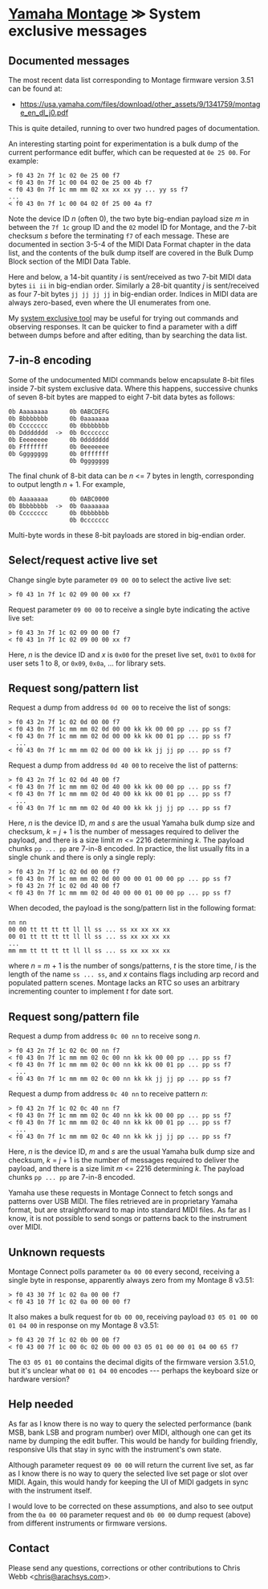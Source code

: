 # [Yamaha Montage](/montage/) ≫ System exclusive messages

## Documented messages

The most recent data list corresponding to Montage firmware version 3.51 can
be found at:

  - <https://usa.yamaha.com/files/download/other_assets/9/1341759/montage_en_dl_j0.pdf>

This is quite detailed, running to over two hundred pages of documentation.

An interesting starting point for experimentation is a bulk dump of the
current performance edit buffer, which can be requested at `0e 25 00`. For
example:

```
> f0 43 2n 7f 1c 02 0e 25 00 f7
< f0 43 0n 7f 1c 00 04 02 0e 25 00 4b f7
< f0 43 0n 7f 1c mm mm 02 xx xx xx yy ... yy ss f7
...
< f0 43 0n 7f 1c 00 04 02 0f 25 00 4a f7
```

Note the device ID _n_ (often 0), the two byte big-endian payload size _m_
in between the `7f 1c` group ID and the `02` model ID for Montage, and the
7-bit checksum _s_ before the terminating `f7` of each message. These are
documented in section 3-5-4 of the MIDI Data Format chapter in the data
list, and the contents of the bulk dump itself are covered in the Bulk Dump
Block section of the MIDI Data Table.

Here and below, a 14-bit quantity _i_ is sent/received as two 7-bit MIDI
data bytes `ii ii` in big-endian order. Similarly a 28-bit quantity _j_ is
sent/received as four 7-bit bytes `jj jj jj jj` in big-endian order. Indices
in MIDI data are always zero-based, even where the UI enumerates from one.

My [system exclusive tool](https://arachsys.github.io/webmidi/sysex) may be
useful for trying out commands and observing responses. It can be quicker to
find a parameter with a diff between dumps before and after editing, than by
searching the data list.


## 7-in-8 encoding

Some of the undocumented MIDI commands below encapsulate 8-bit files inside
7-bit system exclusive data. Where this happens, successive chunks of seven
8-bit bytes are mapped to eight 7-bit data bytes as follows:

```
0b Aaaaaaaa      0b 0ABCDEFG
0b Bbbbbbbb      0b 0aaaaaaa
0b Cccccccc      0b 0bbbbbbb
0b Dddddddd  ->  0b 0ccccccc
0b Eeeeeeee      0b 0ddddddd
0b Ffffffff      0b 0eeeeeee
0b Gggggggg      0b 0fffffff
                 0b 0ggggggg
```

The final chunk of 8-bit data can be _n_ <= 7 bytes in length, corresponding
to output length _n_ + 1. For example,

```
0b Aaaaaaaa      0b 0ABC0000
0b Bbbbbbbb  ->  0b 0aaaaaaa
0b Cccccccc      0b 0bbbbbbb
                 0b 0ccccccc
```

Multi-byte words in these 8-bit payloads are stored in big-endian order.


## Select/request active live set

Change single byte parameter `09 00 00` to select the active live set:

```
> f0 43 1n 7f 1c 02 09 00 00 xx f7
```

Request parameter `09 00 00` to receive a single byte indicating the active
live set:

```
> f0 43 3n 7f 1c 02 09 00 00 f7
< f0 43 1n 7f 1c 02 09 00 00 xx f7
```

Here, _n_ is the device ID and _x_ is `0x00` for the preset live set, `0x01`
to `0x08` for user sets 1 to 8, or `0x09`, `0x0a`, ... for library sets.


## Request song/pattern list

Request a dump from address `0d 00 00` to receive the list of songs:

```
> f0 43 2n 7f 1c 02 0d 00 00 f7
< f0 43 0n 7f 1c mm mm 02 0d 00 00 kk kk 00 00 pp ... pp ss f7
< f0 43 0n 7f 1c mm mm 02 0d 00 00 kk kk 00 01 pp ... pp ss f7
  ...
< f0 43 0n 7f 1c mm mm 02 0d 00 00 kk kk jj jj pp ... pp ss f7
```

Request a dump from address `0d 40 00` to receive the list of patterns:

```
> f0 43 2n 7f 1c 02 0d 40 00 f7
< f0 43 0n 7f 1c mm mm 02 0d 40 00 kk kk 00 00 pp ... pp ss f7
< f0 43 0n 7f 1c mm mm 02 0d 40 00 kk kk 00 01 pp ... pp ss f7
  ...
< f0 43 0n 7f 1c mm mm 02 0d 40 00 kk kk jj jj pp ... pp ss f7
```

Here, _n_ is the device ID, _m_ and _s_ are the usual Yamaha bulk dump size
and checksum, _k_ = _j_ + 1 is the number of messages required to deliver
the payload, and there is a size limit _m_ <= 2216 determining _k_. The
payload chunks `pp ... pp` are 7-in-8 encoded. In practice, the list usually
fits in a single chunk and there is only a single reply:

```
> f0 43 2n 7f 1c 02 0d 00 00 f7
< f0 43 0n 7f 1c mm mm 02 0d 00 00 00 01 00 00 pp ... pp ss f7
> f0 43 2n 7f 1c 02 0d 40 00 f7
< f0 43 0n 7f 1c mm mm 02 0d 40 00 00 01 00 00 pp ... pp ss f7
```

When decoded, the payload is the song/pattern list in the following format:

```
nn nn
00 00 tt tt tt tt ll ll ss ... ss xx xx xx xx
00 01 tt tt tt tt ll ll ss ... ss xx xx xx xx
...
mm mm tt tt tt tt ll ll ss ... ss xx xx xx xx
```

where _n_ = _m_ + 1 is the number of songs/patterns, _t_ is the store time,
_l_ is the length of the name `ss ... ss`, and _x_ contains flags including
arp record and populated pattern scenes. Montage lacks an RTC so uses an
arbitrary incrementing counter to implement _t_ for date sort.


## Request song/pattern file

Request a dump from address `0c 00 nn` to receive song _n_.

```
> f0 43 2n 7f 1c 02 0c 00 nn f7
< f0 43 0n 7f 1c mm mm 02 0c 00 nn kk kk 00 00 pp ... pp ss f7
< f0 43 0n 7f 1c mm mm 02 0c 00 nn kk kk 00 01 pp ... pp ss f7
  ...
< f0 43 0n 7f 1c mm mm 02 0c 00 nn kk kk jj jj pp ... pp ss f7
```

Request a dump from address `0c 40 nn` to receive pattern _n_:

```
> f0 43 2n 7f 1c 02 0c 40 nn f7
< f0 43 0n 7f 1c mm mm 02 0c 40 nn kk kk 00 00 pp ... pp ss f7
< f0 43 0n 7f 1c mm mm 02 0c 40 nn kk kk 00 01 pp ... pp ss f7
  ...
< f0 43 0n 7f 1c mm mm 02 0c 40 nn kk kk jj jj pp ... pp ss f7
```

Here, _n_ is the device ID, _m_ and _s_ are the usual Yamaha bulk dump size
and checksum, _k_ = _j_ + 1 is the number of messages required to deliver
the payload, and there is a size limit _m_ <= 2216 determining _k_. The
payload chunks `pp ... pp` are 7-in-8 encoded.

Yamaha use these requests in Montage Connect to fetch songs and patterns
over USB MIDI. The files retrieved are in proprietary Yamaha format, but are
straightforward to map into standard MIDI files. As far as I know, it is not
possible to send songs or patterns back to the instrument over MIDI.


## Unknown requests

Montage Connect polls parameter `0a 00 00` every second, receiving a single
byte in response, apparently always zero from my Montage 8 v3.51:

```
> f0 43 30 7f 1c 02 0a 00 00 f7
< f0 43 10 7f 1c 02 0a 00 00 00 f7
```

It also makes a bulk request for `0b 00 00`, receiving payload `03 05 01 00
00 01 04 00` in response on my Montage 8 v3.51:

```
> f0 43 20 7f 1c 02 0b 00 00 f7
< f0 43 00 7f 1c 00 0c 02 0b 00 00 03 05 01 00 00 01 04 00 65 f7
```

The `03 05 01 00` contains the decimal digits of the firmware version
3.51.0, but it's unclear what `00 01 04 00` encodes --- perhaps the keyboard
size or hardware version?


## Help needed

As far as I know there is no way to query the selected performance (bank
MSB, bank LSB and program number) over MIDI, although one can get its name
by dumping the edit buffer. This would be handy for building friendly,
responsive UIs that stay in sync with the instrument's own state.

Although parameter request `09 00 00` will return the current live set, as
far as I know there is no way to query the selected live set page or slot
over MIDI. Again, this would handy for keeping the UI of MIDI gadgets in
sync with the instrument itself.

I would love to be corrected on these assumptions, and also to see output
from the `0a 00 00` parameter request and `0b 00 00` dump request (above)
from different instruments or firmware versions.


## Contact

Please send any questions, corrections or other contributions to
Chris Webb \<[chris@arachsys.com](mailto:chris@arachsys.com)>.
